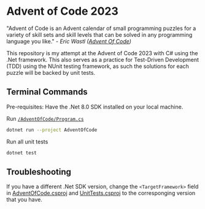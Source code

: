 # Advent of Code 2023

"Advent of Code is an Advent calendar of small programming puzzles for a variety of skill sets and skill levels that can be solved in any programming language you like." - _Eric Wastl ([Advent Of Code](https://adventofcode.com/2023/about))_

This repository is my attempt at the Advent of Code 2023 with C# using the .Net framework. This also serves as a practice for Test-Driven Development (TDD) using the NUnit testing framework, as such the solutions for each puzzle will be backed by unit tests.

## Terminal Commands

Pre-requisites: Have the .Net 8.0 SDK installed on your local machine.

Run [`/AdventOfCode/Program.cs`](./AdventOfCode/Program.cs)

```bash
dotnet run --project AdventOfCode
```

Run all unit tests

```bash
dotnet test
```

## Troubleshooting

If you have a different .Net SDK version, change the `<TargetFramework>` field in [AdventOfCode.csproj](./AdventOfCode/AdventOfCode.csproj) and [UnitTests.csproj](./UnitTests/UnitTests.csproj) to the corresponging version that you have.
